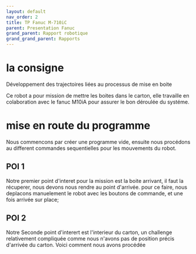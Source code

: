 ```yaml
---
layout: default
nav_order: 2
title: TP Fanuc M-710iC
parent: Presentation Fanuc
grand_parent: Rapport robotique
grand_grand_parent: Rapports
---
```


# la consigne
Développement des trajectoires liées au processus de mise en boite 

Ce robot a pour mission de mettre les boites dans le carton, elle travaille en colaboration avec le fanuc M10iA pour assurer le bon déroulée du systéme.

# mise en route du programme
Nous commencons par créer une programme vide, ensuite nous procédons au different commandes sequentielles pour les mouvements du robot.

## POI 1
Notre premier point d'interet pour la mission est la boite arrivant, il faut la récuperer, nous devons nous rendre au point d'arrivée. pour ce faire, nous deplacons manuelement le robot avec les boutons de commande, et une fois arrivée sur place;


## POI 2

Notre Seconde point d'interert est l'interieur du carton, un challenge relativement compliquée comme nous n'avons pas de position précis d'arrivée du carton.
Voici comment nous avons procédée

